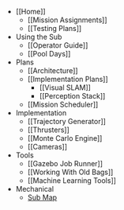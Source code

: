 * [[Home]]
    * [[Mission Assignments]]
    * [[Testing Plans]]
* Using the Sub
    * [[Operator Guide]]
    * [[Pool Days]]
* Plans
    * [[Architecture]]
    * [[Implementation Plans]]
        * [[Visual SLAM]]
        * [[Perception Stack]]
    * [[Mission Scheduler]]
* Implementation
    * [[Trajectory Generator]]
    * [[Thrusters]]
    * [[Monte Carlo Engine]]
    * [[Cameras]]
* Tools
    * [[Gazebo Job Runner]]
    * [[Working With Old Bags]]
    * [[Machine Learning Tools]]
* Mechanical
    * [Sub Map](https://drive.google.com/file/d/0B2qRA9f_CN_9TndLZUNseURVUEk/view?usp=sharing)